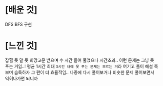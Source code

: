# [배운 것]
DFS BFS 구현

# [느낀 것]
잡힐 듯 말 듯 희망고문 받으며 수 시간 들여 풀었으나 시간초과.. 이런 문제는 그냥 못 푸는 거임..!
평균 1시간 최대 ```3시간 내에 못 푸는 문제는 모르는 거```라 여기고
풀이 해설 쭉 보며 습득하자
그 편이 더 효율적임..
나중에 다시 풀어보거나 비슷한 문제 풀어보면서 익혀나가면 되니까
